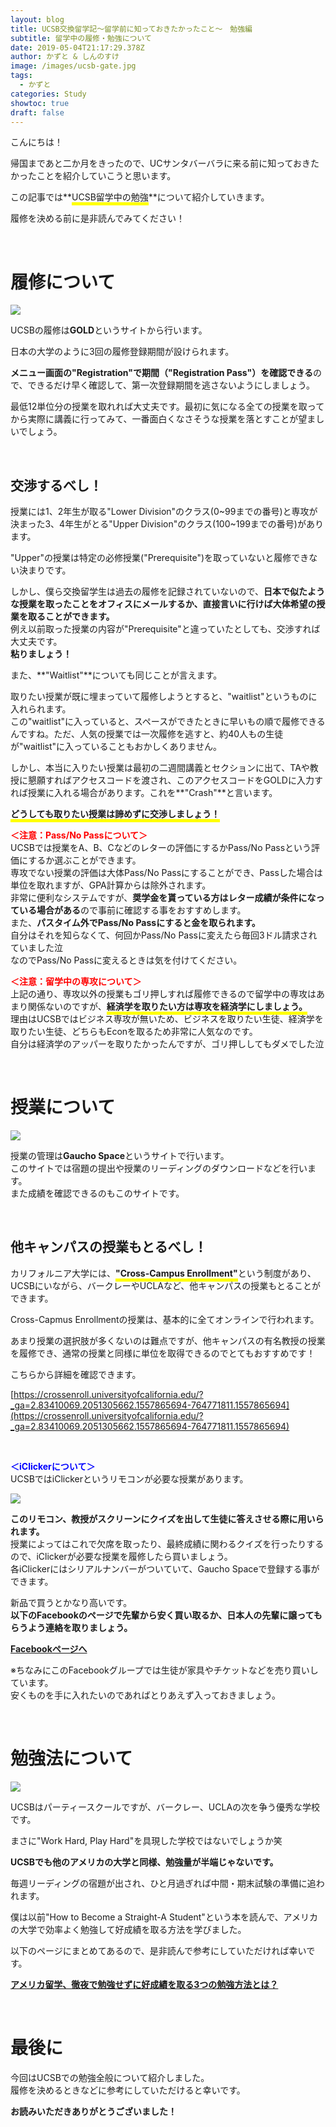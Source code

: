 ```yaml
---
layout: blog
title: UCSB交換留学記～留学前に知っておきたかったこと～　勉強編
subtitle: 留学中の履修・勉強について
date: 2019-05-04T21:17:29.378Z
author: かずと & しんのすけ
image: /images/ucsb-gate.jpg
tags:
  - かずと
categories: Study
showtoc: true
draft: false
---
```

こんにちは！

帰国まであと二か月をきったので、UCサンタバーバラに来る前に知っておきたかったことを紹介していこうと思います。

この記事では**<span style="border-bottom: solid 5px yellow;">UCSB留学中の勉強</span>**について紹介していきます。 

履修を決める前に是非読んでみてください！

<br />

# 履修について

![](/images/register-257986_960_720.jpg)

UCSBの履修は**GOLD**というサイトから行います。  

日本の大学のように3回の履修登録期間が設けられます。  

**メニュー画面の"Registration"で期間（"Registration Pass"）を確認できる**ので、できるだけ早く確認して、第一次登録期間を逃さないようにしましょう。

最低12単位分の授業を取れれば大丈夫です。最初に気になる全ての授業を取ってから実際に講義に行ってみて、一番面白くなさそうな授業を落とすことが望ましいでしょう。    

<br />

## 交渉するべし！

授業には1、2年生が取る"Lower Division"のクラス(0\~99までの番号)と専攻が決まった3、4年生がとる"Upper Division"のクラス(100\~199までの番号)があります。

"Upper"の授業は特定の必修授業("Prerequisite")を取っていないと履修できない決まりです。  

しかし、僕ら交換留学生は過去の履修を記録されていないので、**日本で似たような授業を取ったことをオフィスにメールするか、直接言いに行けば大体希望の授業を取ることができます。**\
例え以前取った授業の内容が"Prerequisite"と違っていたとしても、交渉すれば大丈夫です。\
**粘りましょう！**

また、**"Waitlist"**についても同じことが言えます。  

取りたい授業が既に埋まっていて履修しようとすると、"waitlist"というものに入れられます。\
この"waitlist"に入っていると、スペースができたときに早いもの順で履修できるんですね。ただ、人気の授業では一次履修を逃すと、約40人もの生徒が"waitlist"に入っていることもおかしくありません。  

しかし、本当に入りたい授業は最初の二週間講義とセクションに出て、TAや教授に懇願すればアクセスコードを渡され、このアクセスコードをGOLDに入力すれば授業に入れる場合があります。これを**"Crash"**と言います。

**<span style="border-bottom: solid 5px yellow;">どうしても取りたい授業は諦めずに交渉しましょう！**</span>

<span style="color: red; ">**＜注意：Pass/No Passについて＞**</span>\
UCSBでは授業をA、B、Cなどのレターの評価にするかPass/No Passという評価にするか選ぶことができます。\
専攻でない授業の評価は大体Pass/No Passにすることができ、Passした場合は単位を取れますが、GPA計算からは除外されます。\
非常に便利なシステムですが、**奨学金を貰っている方はレター成績が条件になっている場合がある**ので事前に確認する事をおすすめします。\
また、**パスタイム外でPass/No Passにすると金を取られます。**\
自分はそれを知らなくて、何回かPass/No Passに変えたら毎回3ドル請求されていました泣\
なのでPass/No Passに変えるときは気を付けてください。

<span style="color: red; ">**＜注意：留学中の専攻について＞**</span>\
上記の通り、専攻以外の授業もゴリ押しすれば履修できるので留学中の専攻はあまり関係ないのですが、**<span style="border-bottom: solid 5px yellow;">経済学を取りたい方は専攻を経済学にしましょう。**</span>\
理由はUCSBではビジネス専攻が無いため、ビジネスを取りたい生徒、経済学を取りたい生徒、どちらもEconを取るため非常に人気なのです。\
自分は経済学のアッパーを取りたかったんですが、ゴリ押ししてもダメでした泣

<br/>

# 授業について

![](/images/room-2775436_960_720.jpg)

授業の管理は**Gaucho Space**というサイトで行います。\
このサイトでは宿題の提出や授業のリーディングのダウンロードなどを行います。\
また成績を確認できるのもこのサイトです。  

<br/>

## 他キャンパスの授業もとるべし！

カリフォルニア大学には、**<span style="border-bottom: solid 5px yellow;">"Cross-Campus Enrollment"**</span>という制度があり、UCSBにいながら、バークレーやUCLAなど、他キャンパスの授業もとることができます。

Cross-Capmus Enrollmentの授業は、基本的に全てオンラインで行われます。

あまり授業の選択肢が多くないのは難点ですが、他キャンパスの有名教授の授業を履修でき、通常の授業と同様に単位を取得できるのでとてもおすすめです！

こちらから詳細を確認できます。

[https://crossenroll.universityofcalifornia.edu/?_ga=2.83410069.2051305662.1557865694-764771811.1557865694](https://crossenroll.universityofcalifornia.edu/?_ga=2.83410069.2051305662.1557865694-764771811.1557865694)

<br/>

<span style="color: blue; ">**＜iClickerについて＞**</span>\
UCSBではiClickerというリモコンが必要な授業があります。 

![](/images/91466.jpg)

**このリモコン、教授がスクリーンにクイズを出して生徒に答えさせる際に用いられます。**\
授業によってはこれで欠席を取ったり、最終成績に関わるクイズを行ったりするので、iClickerが必要な授業を履修したら買いましょう。\
各iClickerにはシリアルナンバーがついていて、Gaucho Spaceで登録する事ができます。

新品で買うとかなり高いです。\
**以下のFacebookのページで先輩から安く買い取るか、日本人の先輩に譲ってもらうよう連絡を取りましょう。**

<a href = https://www.facebook.com/groups/390102894509695>**Facebookページへ**</a>

※ちなみにこのFacebookグループでは生徒が家具やチケットなどを売り買いしています。\
安くものを手に入れたいのであればとりあえず入っておきましょう。

<br />

# 勉強法について

![](/images/books-2158737_960_720.jpg)

UCSBはパーティースクールですが、バークレー、UCLAの次を争う優秀な学校です。

まさに"Work Hard, Play Hard"を具現した学校ではないでしょうか笑

**UCSBでも他のアメリカの大学と同様、勉強量が半端じゃないです。**

毎週リーディングの宿題が出され、ひと月過ぎれば中間・期末試験の準備に追われます。

僕は以前"How to Become a Straight-A Student"という本を読んで、アメリカの大学で効率よく勉強して好成績を取る方法を学びました。

以下のページにまとめてあるので、是非読んで参考にしていただければ幸いです。  

<a href = https://ucsb.tokyo/2019/04/25/2019-04-25-%E3%82%A2%E3%83%A1%E3%83%AA%E3%82%AB%E7%95%99%E5%AD%A6%E5%BE%B9%E5%A4%9C%E3%81%A7%E5%8B%89%E5%BC%B7%E3%81%9B%E3%81%9A%E3%81%AB%E5%A5%BD%E6%88%90%E7%B8%BE%E3%82%92%E5%8F%96%E3%82%8B3%E3%81%A4%E3%81%AE%E5%8B%89%E5%BC%B7%E6%96%B9%E6%B3%95%E3%81%A8%E3%81%AF/>**アメリカ留学、徹夜で勉強せずに好成績を取る3つの勉強方法とは？**</a>

<br />

# 最後に

今回はUCSBでの勉強全般について紹介しました。\
履修を決めるときなどに参考にしていただけると幸いです。

**お読みいただきありがとうございました！**
